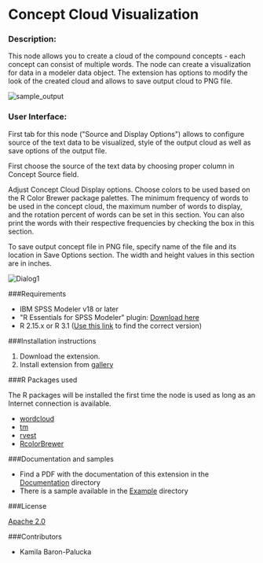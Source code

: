 # Concept Cloud Visualization
### Description:

This node allows you to create a cloud of the compound concepts - each concept can consist of multiple words. The node can create a visualization for data in a modeler data object. The extension has options to modify the look of the created cloud and allows to save output cloud to PNG file. 

![sample_output](C:\Users\IBM_ADMIN\Desktop\Concept_Cloud_Visualization\Screenshot\OutputExample.png)


  
### User Interface:
  
First tab for this node ("Source and Display Options") allows to configure source of the text data to be visualized, style of the output cloud as well as save options of the output file.

First choose the source of the text data by choosing proper column in Concept Source field. 

Adjust Concept Cloud Display options. Choose colors to be used based on the R Color Brewer package palettes. The minimum frequency of words to be used in the concept cloud, the maximum number of words to display, and the rotation percent of words can be set in this section. You can also print the words with their respective frequencies by checking the box in this section.

To save output concept file in PNG file, specify name of the file and its location in Save Options section. The width and height values in this section are in inches.

![Dialog1](C:\Users\IBM_ADMIN\Desktop\Concept_Cloud_Visualization\Screenshot\Dialog1.png)



###Requirements

- IBM SPSS Modeler v18 or later
- "R Essentials for SPSS Modeler" plugin: [Download here][8]
- R 2.15.x or R 3.1 ([Use this link][8] to find the correct version)


###Installation instructions

  1. Download the extension.
  2. Install extension from [gallery][8]


###R Packages used

  The R packages will be installed the first time the node is used as long as an Internet connection is available.

- [wordcloud][4]
- [tm][5]
- [rvest][6]
- [RcolorBrewer][7]


###Documentation and samples

- Find a PDF with the documentation of this extension in the [Documentation](C:\Users\IBM_ADMIN\Desktop\Concept_Cloud_Visualization\Documentation) directory
- There is a sample available in the [Example](C:\Users\IBM_ADMIN\Desktop\Concept_Cloud_Visualization\Example) directory



###License

  
  [Apache 2.0][1]


###Contributors

  
  - Kamila Baron-Palucka 


[1]: http://www.apache.org/licenses/LICENSE-2.0.html
[4]: https://cran.r-project.org/web/packages/wordcloud/
[5]: https://cran.r-project.org/web/packages/tm/
[6]: https://cran.r-project.org/web/packages/rvest/
[7]: https://cran.r-project.org/web/packages/RColorBrewer/
[8]: https://developer.ibm.com/predictiveanalytics/downloads/